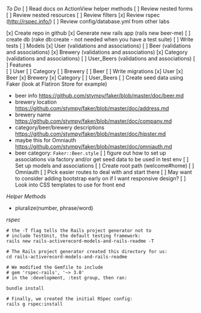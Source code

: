 *To Do*
[ ] Read docs on ActionView helper methods
[ ] Review nested forms
[ ] Review nested resources
[ ] Review filters
[x] Review rspec (http://rspec.info/)
[ ] Review config/database.yml from other labs

[x] Create repo in github
[x] Generate new rails app (rails new beer-me)
[ ] create db (rake db:create - not needed when you have a test suite)
[ ] Write tests
    [ ] Models
      [x] User (validations and associations)
      [ ] Beer (validations and associations)
      [x] Brewery (validations and associations)
      [x] Category (validations and associations)
      [ ] User_Beers (validations and associations)
    [ ] Features  
      [ ] User
      [ ] Category
      [ ] Brewery
      [ ] Beer
[ ] Write migrations
  [x] User
  [x] Beer
  [x] Brewery
  [x] Category
  [ ] User_Beers
[ ] Create seed data using Faker (look at Flatiron Store for example)
  + beer info https://github.com/stympy/faker/blob/master/doc/beer.md
  + brewery location   https://github.com/stympy/faker/blob/master/doc/address.md
  + brewery name https://github.com/stympy/faker/blob/master/doc/company.md
  + category/beer/brewery descriptions https://github.com/stympy/faker/blob/master/doc/hipster.md
  + maybe this for Omniauth https://github.com/stympy/faker/blob/master/doc/omniauth.md
  + beer category: `Faker::Beer.style`
[ ] figure out how to set up associations via factory and/or get seed data to be used in test env
[ ] Set up models and associations
[ ] Create root path (welcome#home)
[ ] Omniauth
[ ] Pick easier routes to deal with and start there
[ ] May want to consider adding bootstrap early on if I want responsive design?
[ ] Look into CSS templates to use for front end

*Helper Methods*
+ pluralize(number, phrase/word)

*rspec*
```
# the -T flag tells the Rails project generator not to
# include TestUnit, the default testing framework:
rails new rails-activerecord-models-and-rails-readme -T

# The Rails project generator created this directory for us:
cd rails-activerecord-models-and-rails-readme

# We modified the Gemfile to include
# gem 'rspec-rails', '~> 3.0'
# in the :development, :test group, then ran:

bundle install

# Finally, we created the initial RSpec config:
rails g rspec:install
```
